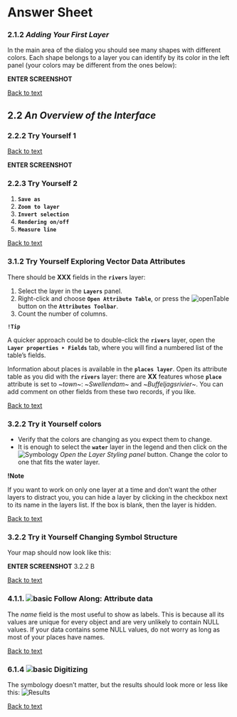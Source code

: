 # Answer Sheet
### 2.1.2 _Adding Your First Layer_
In the main area of the dialog you should see many shapes with different colors. Each shape belongs to a layer you can identify by its color in the left panel (your colors may be different from the ones below):

**ENTER SCREENSHOT**

[Back to text](https://github.com/Toletum-Network/AutumnSchool_2020/blob/master/Training_Manual/Module_The_Interface.md#212--try-yourself)
## 2.2 _An Overview of the Interface_
### 2.2.2 Try Yourself 1

[Back to text](https://github.com/Toletum-Network/AutumnSchool_2020/blob/master/Training_Manual/Module_The_Interface.md#222---try-yourself-1)

**ENTER SCREENSHOT**

### 2.2.3 Try Yourself 2
1. **``Save as``**
2. **``Zoom to layer``**
3. **``Invert selection``**
4. **``Rendering on/off``**
5. **``Measure line``**

[Back to text](https://github.com/Toletum-Network/AutumnSchool_2020/blob/master/Training_Manual/Module_The_Interface.md#223---try-yourself-2)

### 3.1.2 Try Yourself Exploring Vector Data Attributes
There should be **XXX** fields in the **``rivers``** layer:

1. Select the layer in the **``Layers``** panel.
2. Right-click and choose **``Open Attribute Table``**, or press the ![openTable](https://github.com/Toletum-Network/AutumnSchool_2020/blob/master/Icons/mActionOpenTable.png) button on the **``Attributes Toolbar``**.
3. Count the number of columns.

**``!Tip``**

A quicker approach could be to double-click the **``rivers``** layer, open the **``Layer properties ‣ Fields``** tab, where you will find a numbered list of the table’s fields.

Information about places is available in the **``places layer``**. Open its attribute table as you did with the **``rivers``** layer: there are **XX** features whose **``place``** attribute is set to ~_town_~: ~_Swellendam_~ and ~_Buffeljagsrivier_~. You can add comment on other fields from these two records, if you like.

[Back to text](https://github.com/Toletum-Network/AutumnSchool_2020/blob/master/Training_Manual/3.%20Module:_Creating_a_Basic_Map.md#312--try-yourself-exploring-vector-data-attributes)

### 3.2.2 Try it Yourself colors
* Verify that the colors are changing as you expect them to change.
* It is enough to select the **``water``** layer in the legend and then click on the ![Symbology](https://github.com/Toletum-Network/AutumnSchool_2020/blob/master/Icons/symbology.png) _Open the Layer Styling panel_ button. Change the color to one that fits the water layer.

**!Note**

If you want to work on only one layer at a time and don’t want the other layers to distract you, you can hide a layer by clicking in the checkbox next to its name in the layers list. If the box is blank, then the layer is hidden.

[Back to text](https://github.com/Toletum-Network/AutumnSchool_2020/blob/master/Training_Manual/3.%20Module:_Creating_a_Basic_Map.md#322--try-yourself)

### 3.2.2 Try it Yourself Changing Symbol Structure
Your map should now look like this:

**ENTER SCREENSHOT** 3.2.2 B

[Back to text](https://github.com/Toletum-Network/AutumnSchool_2020/blob/master/Training_Manual/3.%20Module:_Creating_a_Basic_Map.md#322--try-yourself)

### 4.1.1. ![basic](https://github.com/Toletum-Network/AutumnSchool_2020/blob/master/Icons/basic.png) Follow Along: Attribute data

The _name_ field is the most useful to show as labels. This is because all its values are unique for every object and are very unlikely to contain NULL values. If your data contains some NULL values, do not worry as long as most of your places have names.

[Back to text](https://github.com/Toletum-Network/AutumnSchool_2020/blob/master/Training_Manual/4.%20Module:%20Classifying%20Vector%20Data.md#411--follow-along-attribute-data)

### 6.1.4 ![basic](https://github.com/Toletum-Network/AutumnSchool_2020/blob/master/Icons/basic.png) Digitizing
The symbology doesn’t matter, but the results should look more or less like this:
![Results]()

[Back to text](https://github.com/Toletum-Network/AutumnSchool_2020/blob/master/Training_Manual/6.%20Module:%20Creating%20Vector%20Data.md#614--try-yourself-digitizing-lines)
